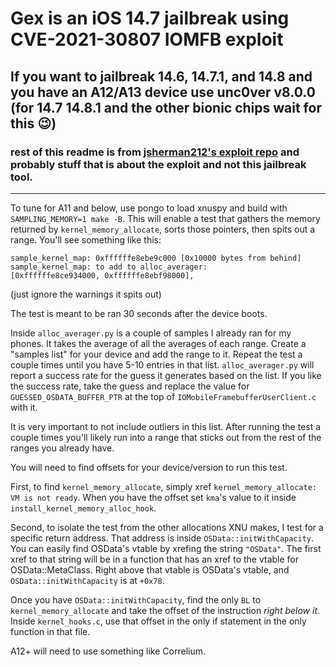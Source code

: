 # Gex is an iOS 14.7 jailbreak using CVE-2021-30807 IOMFB exploit

## If you want to jailbreak 14.6, 14.7.1, and 14.8 and you have an A12/A13 device use unc0ver v8.0.0 (for 14.7 14.8.1 and the other bionic chips wait for this 😉)

### rest of this readme is from [jsherman212's exploit repo](https://github.com/jsherman212/iomfb-exploit/blob/main/README.md) and probably stuff that is about the exploit and not this jailbreak tool.

-----------------------------------------------------------------

To tune for A11 and below, use pongo to load xnuspy and build with
`SAMPLING_MEMORY=1 make -B`. This will enable a test that gathers
the memory returned by `kernel_memory_allocate`, sorts those pointers,
then spits out a range. You'll see something like this:

```
sample_kernel_map: 0xffffffe8ebe9c000 [0x10000 bytes from behind]
sample_kernel_map: to add to alloc_averager:
[0xffffffe8ce934000, 0xffffffe8ebf98000],
```

(just ignore the warnings it spits out)

The test is meant to be ran 30 seconds after the device boots.

Inside `alloc_averager.py` is a couple of samples I already ran for
my phones. It takes the average of all the averages of each range.
Create a "samples list" for your device and add the range to it. 
Repeat the test a couple times until you have 5-10 entries in that
list. `alloc_averager.py` will report a success rate for the guess it
generates based on the list. If you like the success rate, take the guess
and replace the value for `GUESSED_OSDATA_BUFFER_PTR` at the top of
`IOMobileFramebufferUserClient.c` with it.

It is very important to not include outliers in this list. After running
the test a couple times you'll likely run into a range that sticks
out from the rest of the ranges you already have.

You will need to find offsets for your device/version to run this test.

First, to find `kernel_memory_allocate`, simply xref
`kernel_memory_allocate: VM is not ready`. When you have the offset
set `kma`'s value to it inside `install_kernel_memory_alloc_hook`.

Second, to isolate the test from the other allocations XNU makes,
I test for a specific return address. That address is inside
`OSData::initWithCapacity`. You can easily find OSData's vtable
by xrefing the string `"OSData"`. The first xref to that string
will be in a function that has an xref to the vtable for OSData::MetaClass.
Right above that vtable is OSData's vtable, and `OSData::initWithCapacity`
is at `+0x78`.

Once you have `OSData::initWithCapacity`, find the only `BL` to
`kernel_memory_allocate` and take the offset of the instruction *right below
it*. Inside `kernel_hooks.c`, use that offset in the only if statement
in the only function in that file.

A12+ will need to use something like Correlium.
